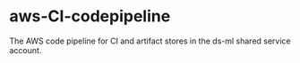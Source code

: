 # aws-CI-codepipeline
The AWS code pipeline for CI and artifact stores in the ds-ml shared service account.
